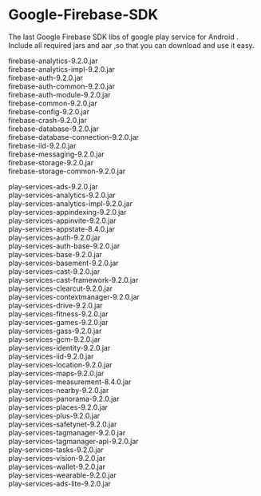 # Google-Firebase-SDK    
The last Google Firebase SDK libs of google play service for Android .    
Include all required jars and aar ,so that you can download and use it easy.    
    
    
firebase-analytics-9.2.0.jar    
 firebase-analytics-impl-9.2.0.jar    
 firebase-auth-9.2.0.jar    
 firebase-auth-common-9.2.0.jar    
 firebase-auth-module-9.2.0.jar    
 firebase-common-9.2.0.jar    
 firebase-config-9.2.0.jar    
 firebase-crash-9.2.0.jar    
 firebase-database-9.2.0.jar    
 firebase-database-connection-9.2.0.jar    
 firebase-iid-9.2.0.jar    
 firebase-messaging-9.2.0.jar    
 firebase-storage-9.2.0.jar    
 firebase-storage-common-9.2.0.jar    
    
play-services-ads-9.2.0.jar    
play-services-analytics-9.2.0.jar    
play-services-analytics-impl-9.2.0.jar    
play-services-appindexing-9.2.0.jar    
play-services-appinvite-9.2.0.jar    
play-services-appstate-8.4.0.jar    
play-services-auth-9.2.0.jar    
play-services-auth-base-9.2.0.jar    
play-services-base-9.2.0.jar    
play-services-basement-9.2.0.jar    
play-services-cast-9.2.0.jar    
play-services-cast-framework-9.2.0.jar    
play-services-clearcut-9.2.0.jar    
play-services-contextmanager-9.2.0.jar    
play-services-drive-9.2.0.jar    
play-services-fitness-9.2.0.jar    
play-services-games-9.2.0.jar    
play-services-gass-9.2.0.jar    
play-services-gcm-9.2.0.jar    
play-services-identity-9.2.0.jar    
play-services-iid-9.2.0.jar    
play-services-location-9.2.0.jar    
play-services-maps-9.2.0.jar    
play-services-measurement-8.4.0.jar    
play-services-nearby-9.2.0.jar    
play-services-panorama-9.2.0.jar    
play-services-places-9.2.0.jar    
play-services-plus-9.2.0.jar    
play-services-safetynet-9.2.0.jar    
play-services-tagmanager-9.2.0.jar    
play-services-tagmanager-api-9.2.0.jar    
play-services-tasks-9.2.0.jar    
play-services-vision-9.2.0.jar    
play-services-wallet-9.2.0.jar    
play-services-wearable-9.2.0.jar    
play-services-ads-lite-9.2.0.jar    
